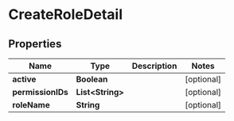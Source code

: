 

# CreateRoleDetail

## Properties

Name | Type | Description | Notes
------------ | ------------- | ------------- | -------------
**active** | **Boolean** |  |  [optional]
**permissionIDs** | **List&lt;String&gt;** |  |  [optional]
**roleName** | **String** |  |  [optional]



